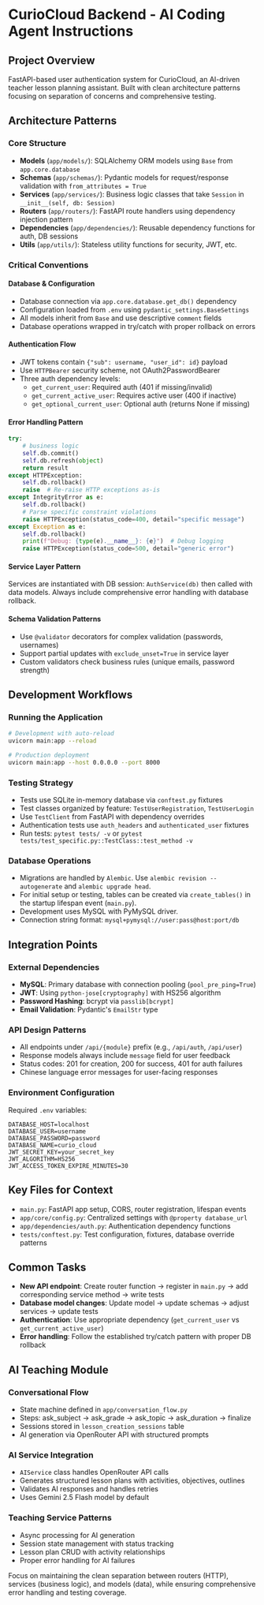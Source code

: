 # CurioCloud Backend - AI Coding Agent Instructions

## Project Overview
FastAPI-based user authentication system for CurioCloud, an AI-driven teacher lesson planning assistant. Built with clean architecture patterns focusing on separation of concerns and comprehensive testing.

## Architecture Patterns

### Core Structure
- **Models** (`app/models/`): SQLAlchemy ORM models using `Base` from `app.core.database`
- **Schemas** (`app/schemas/`): Pydantic models for request/response validation with `from_attributes = True`
- **Services** (`app/services/`): Business logic classes that take `Session` in `__init__(self, db: Session)`
- **Routers** (`app/routers/`): FastAPI route handlers using dependency injection pattern
- **Dependencies** (`app/dependencies/`): Reusable dependency functions for auth, DB sessions
- **Utils** (`app/utils/`): Stateless utility functions for security, JWT, etc.

### Critical Conventions

#### Database & Configuration
- Database connection via `app.core.database.get_db()` dependency
- Configuration loaded from `.env` using `pydantic_settings.BaseSettings`
- All models inherit from `Base` and use descriptive `comment` fields
- Database operations wrapped in try/catch with proper rollback on errors

#### Authentication Flow
- JWT tokens contain `{"sub": username, "user_id": id}` payload
- Use `HTTPBearer` security scheme, not OAuth2PasswordBearer
- Three auth dependency levels:
  - `get_current_user`: Required auth (401 if missing/invalid)
  - `get_current_active_user`: Requires active user (400 if inactive)
  - `get_optional_current_user`: Optional auth (returns None if missing)

#### Error Handling Pattern
```python
try:
    # business logic
    self.db.commit()
    self.db.refresh(object)
    return result
except HTTPException:
    self.db.rollback()
    raise  # Re-raise HTTP exceptions as-is
except IntegrityError as e:
    self.db.rollback()
    # Parse specific constraint violations
    raise HTTPException(status_code=400, detail="specific message")
except Exception as e:
    self.db.rollback()
    print(f"Debug: {type(e).__name__}: {e}")  # Debug logging
    raise HTTPException(status_code=500, detail="generic error")
```

#### Service Layer Pattern
Services are instantiated with DB session: `AuthService(db)` then called with data models. Always include comprehensive error handling with database rollback.

#### Schema Validation Patterns
- Use `@validator` decorators for complex validation (passwords, usernames)
- Support partial updates with `exclude_unset=True` in service layer
- Custom validators check business rules (unique emails, password strength)

## Development Workflows

### Running the Application
```bash
# Development with auto-reload
uvicorn main:app --reload

# Production deployment  
uvicorn main:app --host 0.0.0.0 --port 8000
```

### Testing Strategy
- Tests use SQLite in-memory database via `conftest.py` fixtures
- Test classes organized by feature: `TestUserRegistration`, `TestUserLogin`
- Use `TestClient` from FastAPI with dependency overrides
- Authentication tests use `auth_headers` and `authenticated_user` fixtures
- Run tests: `pytest tests/ -v` or `pytest tests/test_specific.py::TestClass::test_method -v`

### Database Operations
- Migrations are handled by `Alembic`. Use `alembic revision --autogenerate` and `alembic upgrade head`.
- For initial setup or testing, tables can be created via `create_tables()` in the startup lifespan event (`main.py`).
- Development uses MySQL with PyMySQL driver.
- Connection string format: `mysql+pymysql://user:pass@host:port/db`

## Integration Points

### External Dependencies
- **MySQL**: Primary database with connection pooling (`pool_pre_ping=True`)
- **JWT**: Using `python-jose[cryptography]` with HS256 algorithm
- **Password Hashing**: bcrypt via `passlib[bcrypt]`
- **Email Validation**: Pydantic's `EmailStr` type

### API Design Patterns
- All endpoints under `/api/{module}` prefix (e.g., `/api/auth`, `/api/user`)
- Response models always include `message` field for user feedback
- Status codes: 201 for creation, 200 for success, 401 for auth failures
- Chinese language error messages for user-facing responses

### Environment Configuration
Required `.env` variables:
```
DATABASE_HOST=localhost
DATABASE_USER=username  
DATABASE_PASSWORD=password
DATABASE_NAME=curio_cloud
JWT_SECRET_KEY=your_secret_key
JWT_ALGORITHM=HS256
JWT_ACCESS_TOKEN_EXPIRE_MINUTES=30
```

## Key Files for Context
- `main.py`: FastAPI app setup, CORS, router registration, lifespan events
- `app/core/config.py`: Centralized settings with `@property database_url`
- `app/dependencies/auth.py`: Authentication dependency functions
- `tests/conftest.py`: Test configuration, fixtures, database override patterns

## Common Tasks
- **New API endpoint**: Create router function → register in `main.py` → add corresponding service method → write tests
- **Database model changes**: Update model → update schemas → adjust services → update tests
- **Authentication**: Use appropriate dependency (`get_current_user` vs `get_current_active_user`)
- **Error handling**: Follow the established try/catch pattern with proper DB rollback

## AI Teaching Module

### Conversational Flow
- State machine defined in `app/conversation_flow.py`
- Steps: ask_subject → ask_grade → ask_topic → ask_duration → finalize
- Sessions stored in `lesson_creation_sessions` table
- AI generation via OpenRouter API with structured prompts

### AI Service Integration
- `AIService` class handles OpenRouter API calls
- Generates structured lesson plans with activities, objectives, outlines
- Validates AI responses and handles retries
- Uses Gemini 2.5 Flash model by default

### Teaching Service Patterns
- Async processing for AI generation
- Session state management with status tracking
- Lesson plan CRUD with activity relationships
- Proper error handling for AI failures

Focus on maintaining the clean separation between routers (HTTP), services (business logic), and models (data), while ensuring comprehensive error handling and testing coverage.